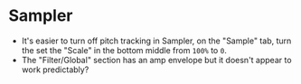# Sampler

- It's easier to turn off pitch tracking in Sampler, on the "Sample" tab, turn the set the "Scale" in the bottom middle from `100%` to `0`.
- The "Filter/Global" section has an amp envelope but it doesn't appear to work predictably?
